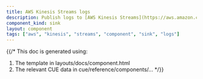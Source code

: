 ```yaml
---
title: AWS Kinesis Streams logs
description: Publish logs to [AWS Kinesis Streams](https://aws.amazon.com/kinesis/data-streams) topics
component_kind: sink
layout: component
tags: ["aws", "kinesis", "streams", "component", "sink", "logs"]
---
```


{{/*
This doc is generated using:

1. The template in layouts/docs/component.html
2. The relevant CUE data in cue/reference/components/...
*/}}
